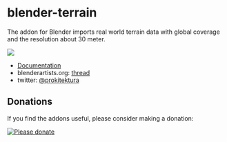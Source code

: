# blender-terrain
The addon for Blender imports real world terrain data with global coverage and the resolution about 30 meter.

[![](https://raw.githubusercontent.com/wiki/vvoovv/blender-srtm/images/import_srtm_03.png)](https://github.com/vvoovv/blender-srtm/wiki/Documentation)

* [Documentation](https://github.com/vvoovv/blender-srtm/wiki/Documentation)
* blenderartists.org: [thread](http://blenderartists.org/forum/showthread.php?334510-Addon-Import-SRTM-terrain-(-hgt))
* twitter: [@prokitektura](https://twitter.com/prokitektura)

## Donations
If you find the addons useful, please consider making a donation:

[![Please donate](https://www.paypalobjects.com/en_US/GB/i/btn/btn_donateCC_LG.gif)](https://www.paypal.com/cgi-bin/webscr?cmd=_s-xclick&hosted_button_id=NNQBWQ6TH2N7N)

